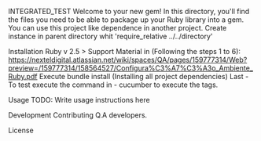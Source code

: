 INTEGRATED_TEST
Welcome to your new gem! In this directory, you'll find the files you need to be able to package up your Ruby library into a gem. You can use this project like dependence in another project. Create instance in parent directory whit 'require_relative ../../directory'

Installation
Ruby v 2.5 > Support Material in (Following the steps 1 to 6): https://nexteldigital.atlassian.net/wiki/spaces/QA/pages/159777314/Web?preview=/159777314/158564527/Configura%C3%A7%C3%A3o_Ambiente_Ruby.pdf Execute bundle install (Installing all project dependencies) Last - To test execute the command in - cucumber to execute the tags.

Usage
TODO: Write usage instructions here

Development
Contributing
Q.A developers.

License
